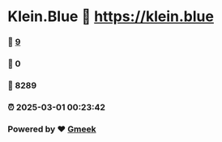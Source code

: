# Klein.Blue :link: https://klein.blue 
### :page_facing_up: [9](https://klein.blue/tag.html) 
### :speech_balloon: 0 
### :hibiscus: 8289 
### :alarm_clock: 2025-03-01 00:23:42 
### Powered by :heart: [Gmeek](https://github.com/Meekdai/Gmeek)
